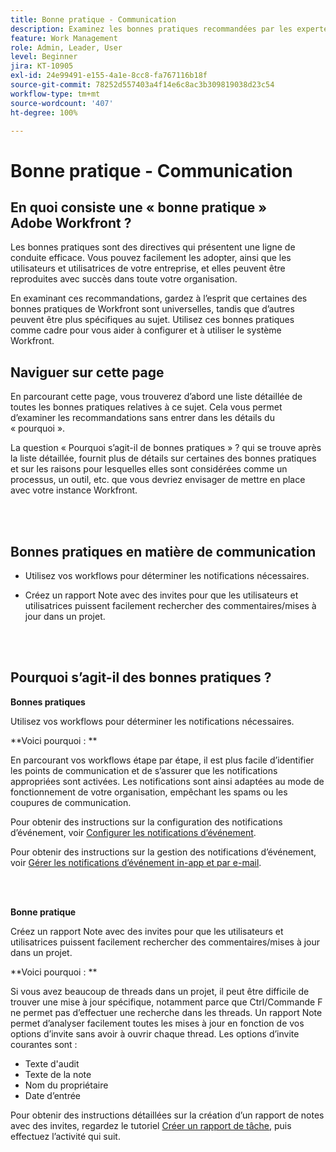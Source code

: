 ```yaml
---
title: Bonne pratique - Communication
description: Examinez les bonnes pratiques recommandées par les expertes et les experts d’Adobe Workfront concernant la configuration et la gestion des notifications de communication dans Workfront.
feature: Work Management
role: Admin, Leader, User
level: Beginner
jira: KT-10905
exl-id: 24e99491-e155-4a1e-8cc8-fa767116b18f
source-git-commit: 78252d557403a4f14e6c8ac3b309819038d23c54
workflow-type: tm+mt
source-wordcount: '407'
ht-degree: 100%

---
```


# Bonne pratique - Communication

## En quoi consiste une « bonne pratique » Adobe Workfront ?

Les bonnes pratiques sont des directives qui présentent une ligne de conduite efficace. Vous pouvez facilement les adopter, ainsi que les utilisateurs et utilisatrices de votre entreprise, et elles peuvent être reproduites avec succès dans toute votre organisation.

En examinant ces recommandations, gardez à l’esprit que certaines des bonnes pratiques de Workfront sont universelles, tandis que d’autres peuvent être plus spécifiques au sujet. Utilisez ces bonnes pratiques comme cadre pour vous aider à configurer et à utiliser le système Workfront.

## Naviguer sur cette page

En parcourant cette page, vous trouverez d’abord une liste détaillée de toutes les bonnes pratiques relatives à ce sujet. Cela vous permet d’examiner les recommandations sans entrer dans les détails du « pourquoi ».

La question « Pourquoi s’agit-il de bonnes pratiques » ? qui se trouve après la liste détaillée, fournit plus de détails sur certaines des bonnes pratiques et sur les raisons pour lesquelles elles sont considérées comme un processus, un outil, etc. que vous devriez envisager de mettre en place avec votre instance Workfront.

</br>
</br>

## Bonnes pratiques en matière de communication

* Utilisez vos workflows pour déterminer les notifications nécessaires.

* Créez un rapport Note avec des invites pour que les utilisateurs et utilisatrices puissent facilement rechercher des commentaires/mises à jour dans un projet.

</br>
</br>

## Pourquoi s’agit-il des bonnes pratiques ?

**Bonnes pratiques**

Utilisez vos workflows pour déterminer les notifications nécessaires.

**Voici pourquoi : **

En parcourant vos workflows étape par étape, il est plus facile d’identifier les points de communication et de s’assurer que les notifications appropriées sont activées. Les notifications sont ainsi adaptées au mode de fonctionnement de votre organisation, empêchant les spams ou les coupures de communication.

Pour obtenir des instructions sur la configuration des notifications d’événement, voir [Configurer les notifications d’événement](https://experienceleague.adobe.com/docs/workfront-learn/tutorials-workfront/administration-and-setup/email-and-in-app-notifications/admin-set-up-event-notifications.html?lang=fr).

Pour obtenir des instructions sur la gestion des notifications d’événement, voir [Gérer les notifications d’événement in-app et par e-mail](https://experienceleague.adobe.com/docs/workfront-learn/tutorials-workfront/administration-and-setup/email-and-in-app-notifications/manage-inapp-and-email-notifications.html?lang=fr).

</br>
</br>


**Bonne pratique**

Créez un rapport Note avec des invites pour que les utilisateurs et utilisatrices puissent facilement rechercher des commentaires/mises à jour dans un projet.



**Voici pourquoi : **

Si vous avez beaucoup de threads dans un projet, il peut être difficile de trouver une mise à jour spécifique, notamment parce que Ctrl/Commande F ne permet pas d’effectuer une recherche dans les threads. Un rapport Note permet d’analyser facilement toutes les mises à jour en fonction de vos options d’invite sans avoir à ouvrir chaque thread. Les options d’invite courantes sont :

* Texte d&#39;audit
* Texte de la note
* Nom du propriétaire
* Date d’entrée

Pour obtenir des instructions détaillées sur la création d’un rapport de notes avec des invites, regardez le tutoriel [Créer un rapport de tâche](https://experienceleague.adobe.com/docs/workfront-learn/tutorials-workfront/reporting/basic-reporting/create-a-task-report.html?lang=fr), puis effectuez l’activité qui suit.


